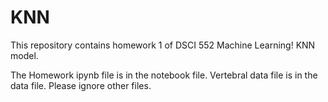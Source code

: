 # KNN
This repository contains homework 1 of DSCI 552 Machine Learning! KNN model.

The Homework ipynb file is in the notebook file. Vertebral data file is in the data file. Please ignore other files.
